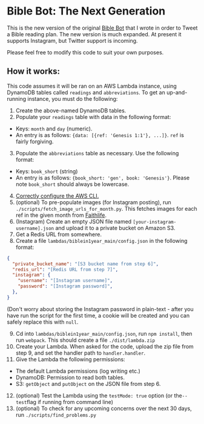 # Bible Bot: The Next Generation
This is the new version of the original [Bible Bot](https://github.com/ukch/biblebot) that I wrote in order to Tweet a Bible reading plan. The new version is much expanded. At present it supports Instagram, but Twitter support is incoming.

Please feel free to modify this code to suit your own purposes.

## How it works:
This code assumes it will be ran on an AWS Lambda instance, using DynamoDB tables called `readings` and `abbreviations`. To get an up-and-running instance, you must do the following:

1. Create the above-named DynamoDB tables.
2. Populate your `readings` table with data in the following format:
  * Keys: `month` and `day` (numeric).
  * An entry is as follows: `{data: [{ref: 'Genesis 1:1'}, ...]}`. `ref` is fairly forgiving.
3. Populate the `abbreviations` table as necessary. Use the following format:
  * Keys: `book_short` (string)
  * An entry is as follows: `{book_short: 'gen', book: 'Genesis'}`. Please note `book_short` should always be lowercase.
4. [Correctly configure the AWS CLI.](https://docs.aws.amazon.com/cli/latest/userguide/cli-config-files.html)
5. (optional) To pre-populate images (for Instagram posting), run `./scripts/fetch_image_urls_for_month.py`. This fetches images for each ref in the given month from [Faithlife](https://bible.faithlife.com/).
6. (Instagram) Create an empty JSON file named `[your-instagram-username].json` and upload it to a private bucket on Amazon S3.
7. Get a Redis URL from somewhere.
8. Create a file `lambdas/biblein1year_main/config.json` in the following format:
```json
{
  "private_bucket_name": "[S3 bucket name from step 6]",
  "redis_url": "[Redis URL from step 7]",
  "instagram": {
    "username": "[Instagram username]",
    "password": "[Instagram password]",
  },
}
```
(Don't worry about storing the Instagram password in plain-text - after you have run the script for the first time, a cookie will be created and you can safely replace this with `null`.

9. Cd into `lambdas/biblein1year_main/config.json`, run `npm install`, then run `webpack`. This should create a file `./dist/lambda.zip`
10. Create your Lambda. When asked for the code, upload the zip file from step 9, and set the handler path to `handler.handler`.
11. Give the Lambda the following permissions:
  * The default Lambda permissions (log writing etc.)
  * DynamoDB: Permission to read both tables.
  * S3: `getObject` and `putObject` on the JSON file from step 6.
12. (optional) Test the Lambda using the `testMode: true` option (or the`--test`flag if running from command line)
13. (optional) To check for any upcoming concerns over the next 30 days, run `./scripts/find_problems.py`
